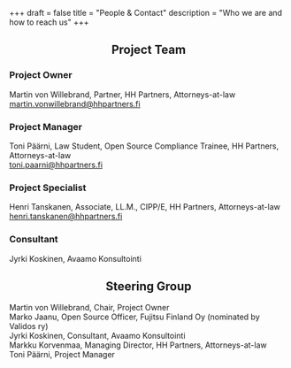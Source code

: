 +++
draft = false
title = "People & Contact"
description = "Who we are and how to reach us"
+++

<h2 style="text-align: center">Project Team</h2>

### Project Owner
Martin von Willebrand, Partner, HH Partners, Attorneys-at-law<br/>
<martin.vonwillebrand@hhpartners.fi>  

### Project Manager
Toni Päärni, Law Student, Open Source Compliance Trainee, HH Partners, Attorneys-at-law <br/>
<toni.paarni@hhpartners.fi>

### Project Specialist
Henri Tanskanen, Associate, LL.M., CIPP/E, HH Partners, Attorneys-at-law  <br/>
<henri.tanskanen@hhpartners.fi>

### Consultant
Jyrki Koskinen, Avaamo Konsultointi

<h2 style="text-align: center">Steering Group</h2>

Martin von Willebrand, Chair, Project Owner<br />
Marko Jaanu, Open Source Officer, Fujitsu Finland Oy (nominated by Validos ry)<br />
Jyrki Koskinen, Consultant, Avaamo Konsultointi<br />
Markku Korvenmaa, Managing Director, HH Partners, Attorneys-at-law<br />
Toni Päärni, Project Manager<br />